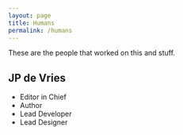 ```yaml
---
layout: page
title: Humans
permalink: /humans
---
```


These are the people that worked on this and stuff.

## JP de Vries 
 - Editor in Chief 
 - Author 
 - Lead Developer 
 - Lead Designer
